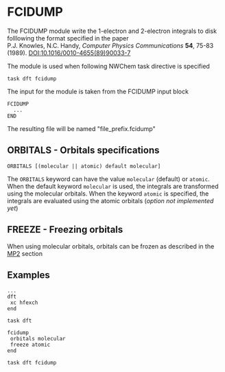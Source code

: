 # FCIDUMP

The FCIDUMP module write the 1-electron and 2-electron integrals to disk folllowing the format
specified in the paper  
P.J. Knowles, N.C. Handy, 
*Computer Physics Communications* **54**, 75-83 (1989). [DOI:10.1016/0010-4655(89)90033-7](https://doi.org/10.1016/0010-4655(89)90033-7)

The  module is used when following NWChem task directive is specified
```
task dft fcidump
```
The input for the module is taken from the FCIDUMP input block
```
FCIDUMP
  ... 
END
```

The resulting file will be named "file_prefix.fcidump"

## ORBITALS - Orbitals specifications
```
ORBITALS [(molecular || atomic) default molecular]
```

The `ORBITALS` keyword can have the value `molecular`  (default) or `atomic`.
When the default keyword `molecular` is used, the integrals are transformed using the
molecular orbitals.
When the  keyword `atomic` is specified, the integrals are evaluated using the atomic orbitals
(*option not implemented yet*)


## FREEZE - Freezing orbitals

When using molecular orbitals, orbitals can be frozen as described in the
[MP2](MP2##freeze----freezing-orbitals) section

## Examples

```
...
dft
 xc hfexch
end

task dft

fcidump
 orbitals molecular
 freeze atomic
end

task dft fcidump
```